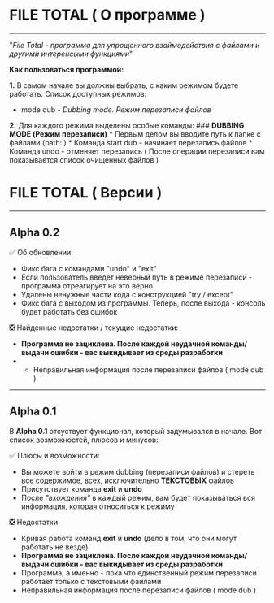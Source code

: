 # FILE TOTAL ( О программе )
____
"_File Total - программа для упрощенного взаймодействия с файлами и другими интеренсыми функциями_"

**Как пользоваться программой:**

**1.** В самом начале вы должны выбрать, с каким режимом будете работать. Список доступных режимов:
  * mode dub - _Dubbing mode. Режим перезаписи файлов_
  
**2.** Для каждого режима выделены особые команды:
    ### **DUBBING MODE (Режим перезаписи)**
      * Первым делом вы вводите путь к папке с файлами (path: )
      * Команда start dub - начинает перезапись файлов
      * Команда undo - отменяет перезапись
      ( После операции перезаписи вам показывается список очищенных файлов )


# FILE TOTAL ( Версии )
____
## Alpha 0.2

✅ Об обновлении:

* Фикс бага с командами "undo" и "exit"
* Если пользователь введет неверный путь в режиме перезаписи - программа отреагирует на это верно
* Удалены ненужные части кода с конструкцией "try / except"
* Фикс бага с выходом из программы. Теперь, после выхода - консоль будет работать без ошибок

❎ Найденные недостатки / текущие недостатки:

* __Программа не зациклена. После каждой неудачной команды/выдачи ошибки - вас выкидывает из среды разработки__
* * Неправильная информация после перезаписи файлов ( mode dub )
____
## Alpha 0.1

В **Alpha 0.1** отсуствует функционал, который задумывался в начале. Вот список возможностей, плюсов и минусов:

✅ Плюсы и возможности:

* Вы можете войти в режим dubbing (перезаписи файлов) и стереть все содержимое, всех, исключительно **ТЕКСТОВЫХ** файлов
* Присутствует команда **exit** и **undo**
* После *"вхождения"* в каждый режим, вам будет показываться вся информация, которая относиться к режиму

❎ Недостатки

* Кривая работа команд **exit** и **undo** (дело в том, что они могут работать не везде)
* __Программа не зациклена. После каждой неудачной команды/выдачи ошибки - вас выкидывает из среды разработки__
* Программа, а именно - пока что единственный режим перезаписи работает только с текстовыми файлами
* Неправильная информация после перезаписи файлов ( mode dub )
